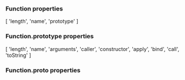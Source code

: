 ### Function properties
[ 
'length', 
'name',
'prototype'
]

### Function.prototype properties
[ 
'length',
'name',
'arguments',
'caller',
'constructor',
'apply',
'bind',
'call',
'toString'
]

### Function.__proto__ properties